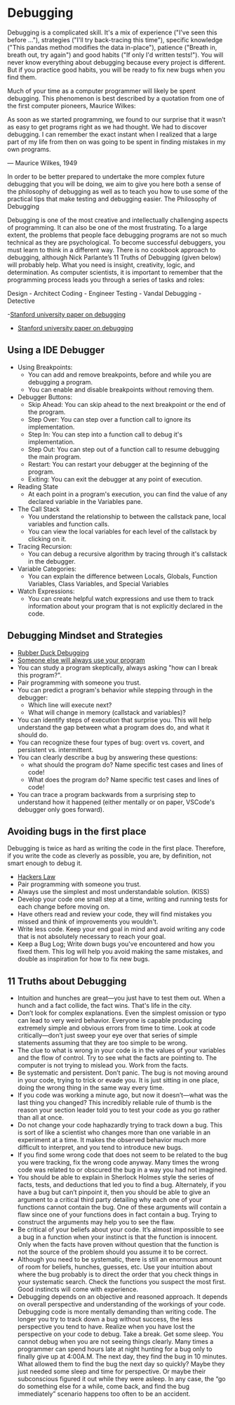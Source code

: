 # Debugging 

Debugging is a complicated skill. It's a mix of experience ("I've seen this before ..."), strategies ("I'll try back-tracing this time"), specific knowledge ("This pandas method modifies the data in-place"), patience ("Breath in, breath out, try again") and good habits ("If only I'd written tests!"). You will never know everything about debugging because every project is different. But if you practice good habits, you will be ready to fix new bugs when you find them.

Much of your time as a computer programmer will likely be spent debugging. This phenomenon is best described by a quotation from one of the first computer pioneers, Maurice Wilkes:

As soon as we started programming, we found to our surprise that it wasn’t as easy to get programs right as we had thought. We had to discover debugging. I can remember the exact instant when I realized that a large part of my life from then on was going to be spent in finding mistakes in my own programs.

— Maurice Wilkes, 1949

In order to be better prepared to undertake the more complex future debugging that you will be doing, we aim to give you here both a sense of the philosophy of debugging as well as to teach you how to use some of the practical tips that make testing and debugging easier. The Philosophy of Debugging

Debugging is one of the most creative and intellectually challenging aspects of programming. It can also be one of the most frustrating. To a large extent, the problems that people face debugging programs are not so much technical as they are psychological. To become successful debuggers, you must learn to think in a different way. There is no cookbook approach to debugging, although Nick Parlante’s 11 Truths of Debugging (given below) will probably help. What you need is insight, creativity, logic, and determination. As computer scientists, it is important to remember that the programming process leads you through a series of tasks and roles:

Design - Architect 
Coding - Engineer
Testing - Vandal
Debugging - Detective

-[Stanford university paper on debugging](https://web.stanford.edu/class/archive/cs/cs106a/cs106a.1184//handouts/9%20-%20Debugging.pdf)
- [Stanford university paper on debugging](https://cs.stanford.edu/people/nick/compdocs/Debugging.pdf)

## Using a IDE Debugger 
- Using Breakpoints:
  - You can add and remove breakpoints, before and while you are debugging a program.
  - You can enable and disable breakpoints without removing them.
- Debugger Buttons:
  -  Skip Ahead: You can skip ahead to the next breakpoint or the end of the program.
  - Step Over: You can step over a function call to ignore its implementation.
  - Step In: You can step into a function call to debug it's implementation.
  - Step Out: You can step out of a function call to resume debugging the main program.
  - Restart: You can restart your debugger at the beginning of the program.
  - Exiting: You can exit the debugger at any point of execution.
- Reading State
  - At each point in a program's execution, you can find the value of any declared variable in the Variables pane.
- The Call Stack
  - You understand the relationship to between the callstack pane, local variables and function calls.
  - You can view the local variables for each level of the callstack by clicking on it.
- Tracing Recursion: 
  - You can debug a recursive algorithm by tracing through it's callstack in the debugger.
- Variable Categories: 
  - You can explain the difference between Locals, Globals, Function Variables, Class Variables, and Special Variables
- Watch Expressions: 
  - You can create helpful watch expressions and use them to track information about your program that is not explicitly declared in the code.

## Debugging Mindset and Strategies
- [Rubber Duck Debugging](https://rubberduckdebugging.com/)
- [Someone else will always use your program](https://www.youtube.com/watch?v=CfCiW4UhqLo)
- You can study a program skeptically, always asking "how can I break this program?".
- Pair programming with someone you trust.
- You can predict a program's behavior while stepping through in the debugger:
  - Which line will execute next?
  - What will change in memory (callstack and variables)?
- You can identify steps of execution that surprise you. This will help understand the gap between what a program does do, and what it should do.
- You can recognize these four types of bug: overt vs. covert, and persistent vs. intermittent.
- You can clearly describe a bug by answering these questions:
  - what should the program do? Name specific test cases and lines of code!
  - What does the program do? Name specific test cases and lines of code!
-  You can trace a program backwards from a surprising step to understand how it happened (either mentally or on paper, VSCode's debugger only goes forward).

## Avoiding bugs in the first place

Debugging is twice as hard as writing the code in the first place. Therefore, if you write the code as cleverly as possible, you are, by definition, not smart enough to debug it.

- [Hackers Law](https://github.com/dwmkerr/hacker-laws#kernighans-law)
- Pair programming with someone you trust.
- Always use the simplest and most understandable solution. (KISS)
- Develop your code one small step at a time, writing and running tests for each change before moving on.
- Have others read and review your code, they will find mistakes you missed and think of improvements you wouldn't.
- Write less code. Keep your end goal in mind and avoid writing any code that is not absolutely necessary to reach your goal.
- Keep a Bug Log; Write down bugs you've encountered and how you fixed them. This log will help you avoid making the same mistakes, and double as inspiration for how to fix new bugs.

## 11 Truths about Debugging 
- Intuition and hunches are great—you just have to test them out. When a hunch and a fact collide, the fact wins. That's life in the city.
- Don’t look for complex explanations. Even the simplest omission or typo can lead to very weird behavior. Everyone is capable producing extremely simple and obvious errors from time to time. Look at code critically—don’t just sweep your eye over that series of simple statements assuming that they are too simple to be wrong.
- The clue to what is wrong in your code is in the values of your variables and the flow of control. Try to see what the facts are pointing to. The computer is not trying to mislead you. Work from the facts.
- Be systematic and persistent. Don’t panic. The bug is not moving around in your code, trying to trick or evade you. It is just sitting in one place, doing the wrong thing in the same way every time.
- If you code was working a minute ago, but now it doesn’t—what was the last thing you changed? This incredibly reliable rule of thumb is the reason your section leader told you to test your code as you go rather than all at once.
- Do not change your code haphazardly trying to track down a bug. This is sort of like a scientist who changes more than one variable in an experiment at a time. It makes the observed behavior much more difficult to interpret, and you tend to introduce new bugs.
- If you find some wrong code that does not seem to be related to the bug you were tracking, fix the wrong code anyway. Many times the wrong code was related to or obscured the bug in a way you had not imagined.
- You should be able to explain in Sherlock Holmes style the series of facts, tests, and deductions that led you to find a bug. Alternately, if you have a bug but can’t pinpoint it, then you should be able to give an argument to a critical third party detailing why each one of your functions cannot contain the bug. One of these arguments will contain a flaw since one of your functions does in fact contain a bug. Trying to construct the arguments may help you to see the flaw.
- Be critical of your beliefs about your code. It’s almost impossible to see a bug in a function when your instinct is that the function is innocent. Only when the facts have proven without question that the function is not the source of the problem should you assume it to be correct.
- Although you need to be systematic, there is still an enormous amount of room for beliefs, hunches, guesses, etc. Use your intuition about where the bug probably is to direct the order that you check things in your systematic search. Check the functions you suspect the most first. Good instincts will come with experience.
- Debugging depends on an objective and reasoned approach. It depends on overall perspective and understanding of the workings of your code. Debugging code is more mentally demanding than writing code. The longer you try to track down a bug without success, the less perspective you tend to have. Realize when you have lost the perspective on your code to debug. Take a break. Get some sleep. You cannot debug when you are not seeing things clearly. Many times a programmer can spend hours late at night hunting for a bug only to finally give up at 4:00A.M. The next day, they find the bug in 10 minutes. What allowed them to find the bug the next day so quickly? Maybe they just needed some sleep and time for perspective. Or maybe their subconscious figured it out while they were asleep. In any case, the “go do something else for a while, come back, and find the bug immediately” scenario happens too often to be an accident.